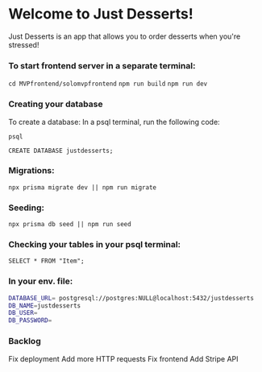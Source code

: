 # Welcome to Just Desserts! 

Just Desserts is an app that allows you to order desserts when you're stressed! 

### To start frontend server in a separate terminal: 

`cd MVPfrontend/solomvpfrontend`
`npm run build`
`npm run dev`

### Creating your database 

To create a database: 
In a psql terminal, run the following code: 

`psql` 

`CREATE DATABASE justdesserts; `

### Migrations:

``` npx prisma migrate dev || npm run migrate ```

### Seeding:

```npx prisma db seed || npm run seed```


### Checking your tables in your psql terminal:

```SELECT * FROM "Item";```


### In your env. file: 

```sh
DATABASE_URL= postgresql://postgres:NULL@localhost:5432/justdesserts
DB_NAME=justdesserts
DB_USER=
DB_PASSWORD= 
```


### Backlog 

Fix deployment
Add more HTTP requests
Fix frontend
Add Stripe API